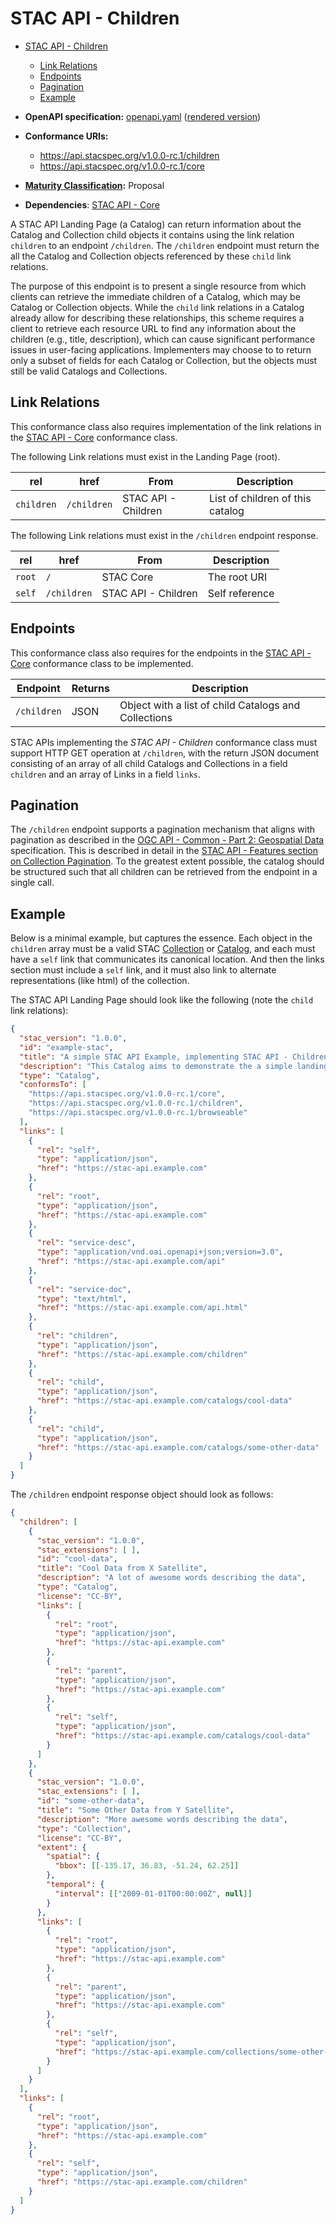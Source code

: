 # STAC API - Children

- [STAC API - Children](#stac-api---children)
  - [Link Relations](#link-relations)
  - [Endpoints](#endpoints)
  - [Pagination](#pagination)
  - [Example](#example)

- **OpenAPI specification:** [openapi.yaml](openapi.yaml) ([rendered version](https://api.stacspec.org/v1.0.0-rc.1/children))
- **Conformance URIs:** 
  - <https://api.stacspec.org/v1.0.0-rc.1/children>
  - <https://api.stacspec.org/v1.0.0-rc.1/core>
- **[Maturity Classification](../README.md#maturity-classification):** Proposal
- **Dependencies**: [STAC API - Core](../core)

A STAC API Landing Page (a Catalog) can return information about the Catalog and Collection child objects
it contains using the link relation `children` to an endpoint `/children`. The `/children` endpoint must
return the all the Catalog and Collection objects referenced by these `child` link relations.

The purpose of this endpoint is to present a single resource from which clients can retrieve
the immediate children of a Catalog, which may be Catalog or Collection objects.
While the `child` link relations in a Catalog already allow for describing these
relationships, this scheme requires a client to retrieve each resource URL to find any information about
the children (e.g., title, description), which can cause significant performance issues in user-facing
applications. Implementers may choose to to return only a subset of fields for each Catalog or Collection,
but the objects must still be valid Catalogs and Collections.

## Link Relations

This conformance class also requires implementation of the link relations in the [STAC API - Core](../core) conformance class.

The following Link relations must exist in the Landing Page (root).

| **rel**    | **href**    | **From**            | **Description**                  |
| ---------- | ----------- | ------------------- | -------------------------------- |
| `children` | `/children` | STAC API - Children | List of children of this catalog |

The following Link relations must exist in the `/children` endpoint response.

| **rel** | **href**    | **From**            | **Description** |
| ------- | ----------- | ------------------- | --------------- |
| `root`  | `/`         | STAC Core           | The root URI    |
| `self`  | `/children` | STAC API - Children | Self reference  |

## Endpoints

This conformance class also requires for the endpoints in the [STAC API - Core](../core) conformance class to be implemented.

| Endpoint    | Returns | Description                                          |
| ----------- | ------- | ---------------------------------------------------- |
| `/children` | JSON    | Object with a list of child Catalogs and Collections |

STAC APIs implementing the *STAC API - Children* conformance class must support HTTP GET operation at
`/children`, with the return JSON document consisting of an array of all child Catalogs and Collections in a field `children` and an 
array of Links in a field `links`.

## Pagination

The `/children` endpoint supports a pagination mechanism that aligns with pagination as described in the 
[OGC API - Common - Part 2: Geospatial Data](https://portal.ogc.org/files/99149) specification. This is described in detail in
the [STAC API - Features section on Collection Pagination](../ogcapi-features/README.md#collection-pagination).
To the greatest extent possible, the catalog should be structured such that all children can be
retrieved from the endpoint in a single call.

## Example

Below is a minimal example, but captures the essence. Each object in the `children` array 
must be a valid STAC [Collection](../stac-spec/collection-spec/README.md) or [Catalog](../stac-spec/catalog-spec/README.md),
and each must have a `self` link that communicates its canonical location. And then 
the links section must include a `self` link, and it must also link to alternate representations
(like html) of the collection.

The STAC API Landing Page should look like the following (note the `child` link relations):

```json
{
  "stac_version": "1.0.0",
  "id": "example-stac",
  "title": "A simple STAC API Example, implementing STAC API - Children",
  "description": "This Catalog aims to demonstrate the a simple landing page",
  "type": "Catalog",
  "conformsTo": [
    "https://api.stacspec.org/v1.0.0-rc.1/core",
    "https://api.stacspec.org/v1.0.0-rc.1/children",
    "https://api.stacspec.org/v1.0.0-rc.1/browseable"
  ],
  "links": [
    {
      "rel": "self",
      "type": "application/json",
      "href": "https://stac-api.example.com"
    },
    {
      "rel": "root",
      "type": "application/json",
      "href": "https://stac-api.example.com"
    },
    {
      "rel": "service-desc",
      "type": "application/vnd.oai.openapi+json;version=3.0",
      "href": "https://stac-api.example.com/api"
    },
    {
      "rel": "service-doc",
      "type": "text/html",
      "href": "https://stac-api.example.com/api.html"
    },
    {
      "rel": "children",
      "type": "application/json",
      "href": "https://stac-api.example.com/children"
    },
    {
      "rel": "child",
      "type": "application/json",
      "href": "https://stac-api.example.com/catalogs/cool-data"
    },
    {
      "rel": "child",
      "type": "application/json",
      "href": "https://stac-api.example.com/catalogs/some-other-data"
    }
  ]
}
```

The `/children` endpoint response object should look as follows:

```json
{
  "children": [
    {
      "stac_version": "1.0.0",
      "stac_extensions": [ ],
      "id": "cool-data",
      "title": "Cool Data from X Satellite",
      "description": "A lot of awesome words describing the data",
      "type": "Catalog",
      "license": "CC-BY",
      "links": [
        {
          "rel": "root",
          "type": "application/json",
          "href": "https://stac-api.example.com"
        },
        {
          "rel": "parent",
          "type": "application/json",
          "href": "https://stac-api.example.com"
        },
        {
          "rel": "self",
          "type": "application/json",
          "href": "https://stac-api.example.com/catalogs/cool-data"
        }
      ]
    },
    {
      "stac_version": "1.0.0",
      "stac_extensions": [ ],
      "id": "some-other-data",
      "title": "Some Other Data from Y Satellite",
      "description": "More awesome words describing the data",
      "type": "Collection",
      "license": "CC-BY",
      "extent": {
        "spatial": {
          "bbox": [[-135.17, 36.83, -51.24, 62.25]]
        },
        "temporal": {
          "interval": [["2009-01-01T00:00:00Z", null]]
        }
      },
      "links": [
        {
          "rel": "root",
          "type": "application/json",
          "href": "https://stac-api.example.com"
        },
        {
          "rel": "parent",
          "type": "application/json",
          "href": "https://stac-api.example.com"
        },
        {
          "rel": "self",
          "type": "application/json",
          "href": "https://stac-api.example.com/collections/some-other-data"
        }
      ]
    }
  ],
  "links": [
    {
      "rel": "root",
      "type": "application/json",
      "href": "https://stac-api.example.com"
    },
    {
      "rel": "self",
      "type": "application/json",
      "href": "https://stac-api.example.com/children"
    }
  ]
}
```
